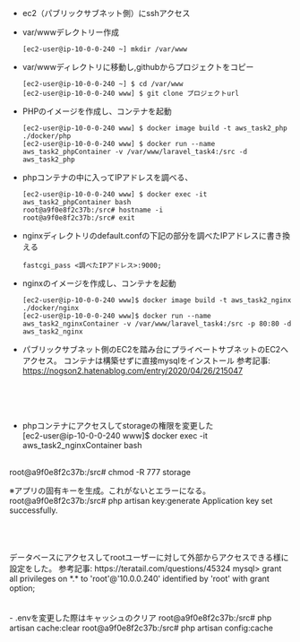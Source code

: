 - ec2（パブリックサブネット側）にsshアクセス

- var/wwwデレクトリー作成
  ```
  [ec2-user@ip-10-0-0-240 ~] mkdir /var/www
  ```
  
- var/wwwディレクトリに移動し,githubからプロジェクトをコピー
  ```
  [ec2-user@ip-10-0-0-240 ~] $ cd /var/www
  [ec2-user@ip-10-0-0-240 www] $ git clone プロジェクトurl
  ```
  
- PHPのイメージを作成し、コンテナを起動
  ```
  [ec2-user@ip-10-0-0-240 www] $ docker image build -t aws_task2_php ./docker/php
  [ec2-user@ip-10-0-0-240 www] $ docker run --name aws_task2_phpContainer -v /var/www/laravel_task4:/src -d aws_task2_php
  ```
  
- phpコンテナの中に入ってIPアドレスを調べる、
  ```
  [ec2-user@ip-10-0-0-240 www] $ docker exec -it aws_task2_phpContainer bash
  root@a9f0e8f2c37b:/src# hostname -i
  root@a9f0e8f2c37b:/src# exit
  ```

- nginxディレクトリのdefault.confの下記の部分を調べたIPアドレスに書き換える
  ```
  fastcgi_pass <調べたIPアドレス>:9000;
  ```

- nginxのイメージを作成し、コンテナを起動
  ```
  [ec2-user@ip-10-0-0-240 www]$ docker image build -t aws_task2_nginx ./docker/nginx
  [ec2-user@ip-10-0-0-240 www]$ docker run --name aws_task2_nginxContainer -v /var/www/laravel_task4:/src -p 80:80 -d aws_task2_nginx
  ```
  
- パブリックサブネット側のEC2を踏み台にプライベートサブネットのEC2へアクセス。
  コンテナは構築せずに直接mysqlをインストール
  参考記事: https://nogson2.hatenablog.com/entry/2020/04/26/215047
  
  
  
  
  
 <br>
 <br>
 <br>
 
- phpコンテナにアクセスしてstorageの権限を変更した<br>
 [ec2-user@ip-10-0-0-240 www]$ docker exec -it aws_task2_nginxContainer bash
 <br>
 root@a9f0e8f2c37b:/src# chmod -R 777 storage
 
 ※アプリの固有キーを生成。これがないとエラーになる。<br>
 root@a9f0e8f2c37b:/src# php artisan key:generate
 Application key set successfully.


<br>
<br>
<br>
データベースにアクセスしてrootユーザーに対して外部からアクセスできる様に設定をした。
参考記事: https://teratail.com/questions/45324
mysql> grant all privileges on *.* to 'root'@'10.0.0.240' identified by 'root' with grant option;


<br>
<br>
<br>
- .envを変更した際はキャッシュのクリア
root@a9f0e8f2c37b:/src# php artisan cache:clear
root@a9f0e8f2c37b:/src# php artisan config:cache
